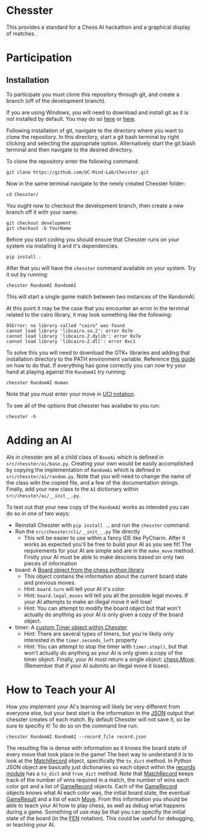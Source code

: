 # Chesster
This provides a standard for a Chess AI hackathon and a graphical display of matches.

# Participation
## Installation
To participate you must clone this repository through git, and create a branch (off of the development branch).

If you are using Windows, you will need to download and install git as it is not installed by default. You may do so [here](https://git-scm.com/) or [here](https://gitforwindows.org/).

Following installation of git, navigate to the directory where you want to clone the repository. In this directory, start a git bash terminal by right clicking and selecting the appropriate option. Alternatively start the git biash terminal and then navigate to the desired directory.

To clone the repository enter the following command:
```
git clone https://github.com/UC-Mind-Lab/Chesster.git
```

Now in the same terminal navigate to the newly created Chesster folder:
```
cd Chesster/
```

You ought now to checkout the development branch, then create a new branch off it with your name:
```
git checkout development
git checkout -b YourName
```

Before you start coding you should ensure that Chesster runs on your system via installing it and it's
dependencies.
```
pip install .
```

After that you will have the `chesster` command available on your system.
Try it out by running:
```
chesster RandomAI RandomAI
```

This will start a single game match between two instances of the RandomAI. 

At this point it may be the case that you encounter an error in the terminal related to the cairo library, it may look something like the following:
```
OSError: no library called "cairo" was found
cannot load library 'libcairo.so.2': error 0x7e
cannot load library 'libcairo.2.dylib': error 0x7e
cannot load library 'libcairo-2.dll': error 0xc1
```

To solve this you will need to download the GTK+ libraries and adding that installation directory to the PATH environment variable. Reference [this guide](https://weasyprint.readthedocs.io/en/stable/install.html#step-4-install-the-gtk-libraries) on how to do that.
If everything has gone correctly you can now try your hand at playing against the `RandomAI` try running:
```
chesster RandomAI Human
```

Note that you must enter your move in [UCI notation](https://simple.wikipedia.org/wiki/Chess_notation).

To see all of the options that chesster has availabe to you run:
```
chesster -h
```

# Adding an AI
AIs in chesster are all a child class of `BaseAi` which is defined in `src/chesster/ai/base.py`.
Creating your own would be easily accomplished by copying the implementation of `RandomAi` which
is defined in `src/chesster/ai/random.py`.
Note that you will need to change the name of the class witn the copied file, and a few of the
documentation strings.
Finally, add your new class to the `AI` dictionary within `src/chesster/ai/__init__.py`.

To test out that your new copy of the `RandomAI` works as intended you can do so in one of
two ways:
+ Reinstall Chesster with `pip install .`, and run the `chesster` command.
+ Run the `src/chesster/cli/__init__.py` file directly
  + This will be easier to use within a fancy IDE like PyCharm.
After it works as expected you'll be free to build your AI as you see fit!
The requirements for your AI are simple and are in the `make_move` method.
Firstly your AI must be able to make descions based on only two pieces of information
+ board: A [Board object from the chess python library](https://python-chess.readthedocs.io/en/latest/core.html#board)
  + This object contains the information about the current board state and previous moves.
  + Hint: `board.turn` will tell your AI it's color
  + Hint: `board.legal_moves` will tell you all the possible legal moves. If your AI attempts to make an illegal move it will lose!
  + Hint: You can attempt to modify the board object but that won't actually do anything as your AI is only given a copy of the board object.
+ timer: A [custom Timer object within Chesster](src/chesster/timer/base.py)
  + Hint: There are several types of timers, but you're likely only interested in the `timer.seconds_left` property
  + Hint: You can attempt to stop the timer with `timer.stop()`, but that won't actually do anything as your AI is only given a copy
  of the timer object.
Finally, your AI must return a single object: [chess.Move](https://python-chess.readthedocs.io/en/latest/core.html#moves). (Remember that if your AI submits an illegal move it loses).

# How to Teach your AI
How you implement your AI's learning will likely be very different from everyone else, but your best start is the information in the [JSON](https://docs.python.org/3/library/json.html) output that chesster creates of each match.
By default Chesster will not save it, so be sure to specifiy it!
To do so on the command line run:
```
chesster RandomAI RandomAI --record_file record.json
```
The resulting file is dense with information as it knows the board state of every move that took place in the game!
The best way to understand it is to look at the [MatchRecord](src/chesster/records/match.py) object, specifically the `to_dict` method.
In Python JSON object are basically just dictionaries so each object within the [records module](src/chesster/records) has a `to_dict` and `from_dict` method.
Note that [MatchRecord](src/chesster/records/match.py) keeps track of the number of wins required in a match, the number of wins each color got and a list of
[GameRecord](src/chesster/records/game.py) objects.
Each of the [GameRecord](src/chesster/records/game.py) objects knows what AI each color was, the initial board state, the eventual [GameResult](src/chesster/records/result.py) and a list of each [Move](src/chesster/records/move.py).
From this information you should be able to teach your AI how to play chess, as well as debug what happens during a game.
Something of use may be that you can specifiy the initial state of the board (in the [FEN](https://en.wikipedia.org/wiki/Forsyth%E2%80%93Edwards_Notation) notation).
This could be useful for debugging, or teaching your AI.

